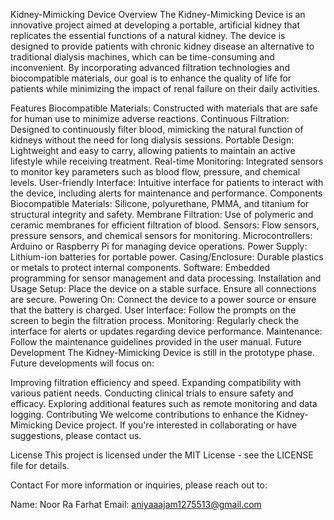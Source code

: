 Kidney-Mimicking Device
Overview
The Kidney-Mimicking Device is an innovative project aimed at developing a portable, artificial kidney that replicates the essential functions of a natural kidney. The device is designed to provide patients with chronic kidney disease an alternative to traditional dialysis machines, which can be time-consuming and inconvenient. By incorporating advanced filtration technologies and biocompatible materials, our goal is to enhance the quality of life for patients while minimizing the impact of renal failure on their daily activities.

Features
Biocompatible Materials: Constructed with materials that are safe for human use to minimize adverse reactions.
Continuous Filtration: Designed to continuously filter blood, mimicking the natural function of kidneys without the need for long dialysis sessions.
Portable Design: Lightweight and easy to carry, allowing patients to maintain an active lifestyle while receiving treatment.
Real-time Monitoring: Integrated sensors to monitor key parameters such as blood flow, pressure, and chemical levels.
User-friendly Interface: Intuitive interface for patients to interact with the device, including alerts for maintenance and performance.
Components
Biocompatible Materials: Silicone, polyurethane, PMMA, and titanium for structural integrity and safety.
Membrane Filtration: Use of polymeric and ceramic membranes for efficient filtration of blood.
Sensors: Flow sensors, pressure sensors, and chemical sensors for monitoring.
Microcontrollers: Arduino or Raspberry Pi for managing device operations.
Power Supply: Lithium-ion batteries for portable power.
Casing/Enclosure: Durable plastics or metals to protect internal components.
Software: Embedded programming for sensor management and data processing.
Installation and Usage
Setup: Place the device on a stable surface. Ensure all connections are secure.
Powering On: Connect the device to a power source or ensure that the battery is charged.
User Interface: Follow the prompts on the screen to begin the filtration process.
Monitoring: Regularly check the interface for alerts or updates regarding device performance.
Maintenance: Follow the maintenance guidelines provided in the user manual.
Future Development
The Kidney-Mimicking Device is still in the prototype phase. Future developments will focus on:

Improving filtration efficiency and speed.
Expanding compatibility with various patient needs.
Conducting clinical trials to ensure safety and efficacy.
Exploring additional features such as remote monitoring and data logging.
Contributing
We welcome contributions to enhance the Kidney-Mimicking Device project. If you're interested in collaborating or have suggestions, please contact us.

License
This project is licensed under the MIT License - see the LICENSE file for details.

Contact
For more information or inquiries, please reach out to:

Name: Noor Ra Farhat
Email: aniyaaajam1275513@gmail.com 
